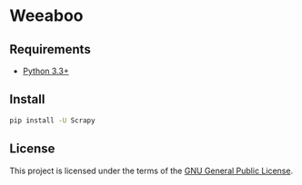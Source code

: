 # Weeaboo

## Requirements

* [Python 3.3+](https://python.org)

## Install

``` sh
pip install -U Scrapy
```

## License

This project is licensed under the terms of the [GNU General Public License](LICENSE.txt).

